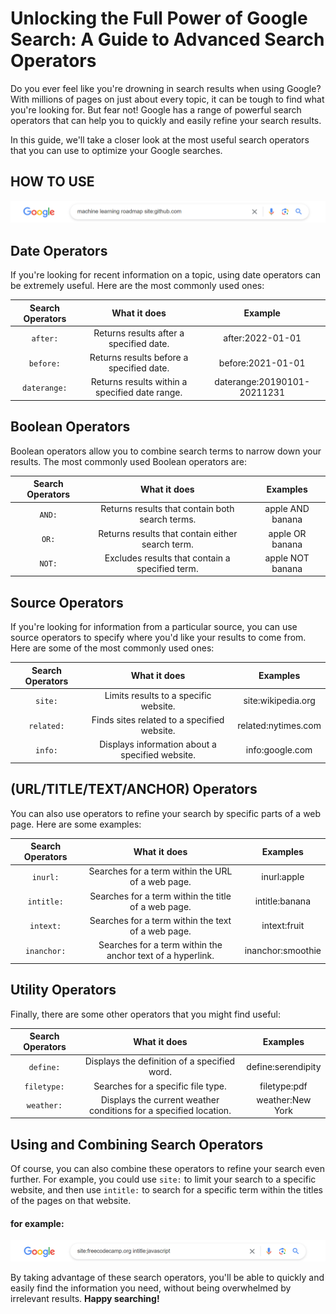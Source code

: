 # Unlocking the Full Power of Google Search: A Guide to Advanced Search Operators
Do you ever feel like you're drowning in search results when using Google? With millions of pages on just about every topic, it can be tough to find what you're looking for. But fear not! Google has a range of powerful search operators that can help you to quickly and easily refine your search results.

In this guide, we'll take a closer look at the most useful search operators that you can use to optimize your Google searches.

## HOW TO USE

![](https://github.com/KahtKahyo/google-search-operators/blob/main/Screenshot%202023-05-17%20234229.png)


## Date Operators
If you're looking for recent information on a topic, using date operators can be extremely useful. Here are the most commonly used ones:

| Search Operators | What it does | Example |
| :--------------: | :----------: | :-----: |
| `after:` | Returns results after a specified date. | after:2022-01-01 |
| `before:` | Returns results before a specified date. | before:2021-01-01 |
| `daterange:` | Returns results within a specified date range. | daterange:20190101-20211231 |


## Boolean Operators
Boolean operators allow you to combine search terms to narrow down your results. The most commonly used Boolean operators are:

| Search Operators | What it does | Examples |
| :--------------: | :----------: | :-----: |
| `AND:` | Returns results that contain both search terms. | apple AND banana |
| `OR:` | Returns results that contain either search term. | apple OR banana |
| `NOT:` | Excludes results that contain a specified term. | apple NOT banana |


## Source Operators
If you're looking for information from a particular source, you can use source operators to specify where you'd like your results to come from. Here are some of the most commonly used ones:

| Search Operators | What it does | Examples |
| :--------------: | :----------: | :-----: |
| `site:` | Limits results to a specific website. | site:wikipedia.org |
| `related:` | Finds sites related to a specified website. | related:nytimes.com |
| `info:` | Displays information about a specified website. | info:google.com |


## (URL/TITLE/TEXT/ANCHOR) Operators
You can also use operators to refine your search by specific parts of a web page. Here are some examples:

| Search Operators | What it does | Examples |
| :--------------: | :----------: | :-----: |
| `inurl:` | Searches for a term within the URL of a web page. | inurl:apple |
| `intitle:` | Searches for a term within the title of a web page. | intitle:banana |
| `intext:` | Searches for a term within the text of a web page. | intext:fruit |
| `inanchor:` | Searches for a term within the anchor text of a hyperlink. | inanchor:smoothie |


## Utility Operators
Finally, there are some other operators that you might find useful:

| Search Operators | What it does | Examples |
| :--------------: | :----------: | :-----: |
| `define:` | Displays the definition of a specified word. | define:serendipity |
| `filetype:` | Searches for a specific file type. | filetype:pdf |
| `weather:` | Displays the current weather conditions for a specified location. | weather:New York |


## Using and Combining Search Operators
Of course, you can also combine these operators to refine your search even further. For example, you could use `site:` to limit your search to a specific website, and then use `intitle:` to search for a specific term within the titles of the pages on that website.
#### for example:
![](https://github.com/KahtKahyo/google-search-operators/blob/main/Screenshot%202023-05-17%20235540.png)

By taking advantage of these search operators, you'll be able to quickly and easily find the information you need, without being overwhelmed by irrelevant results. **Happy searching!**
